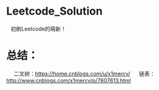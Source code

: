 # Leetcode_Solution
    初刷Leetcode的萌新！
# 总结：
      二叉树：https://home.cnblogs.com/u/x1mercy/
      链表：http://www.cnblogs.com/x1mercy/p/7807613.html
